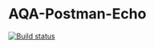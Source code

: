 # AQA-Postman-Echo
[![Build status](https://ci.appveyor.com/api/projects/status/7ptvp849883bdi9y?svg=true)](https://ci.appveyor.com/project/nvkvirene/aqa-postman-echo-gqpep)
